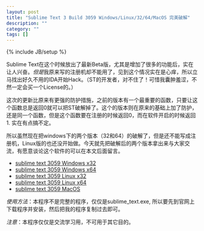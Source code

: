 ```yaml
---
layout: post
title: "Sublime Text 3 Build 3059 Windows/Linux/32/64/MacOS 完美破解"
description: ""
category: ""
tags: []
---
```

{% include JB/setup %}

Sublime Text在这个时候放出了最新Beta版，尤其是增加了很多的功能后，实在让人兴奋。*但是*我原来写的注册机却不能用了，见到这个情况实在是心痒，所以立马找出好久不用的IDA开始Hack。（ST的开发者，对不住了！可惜我囊肿羞涩，不然一定会买一个License的。）    

这次的更新比原来有更强的防护措施，之前的版本有一个最重要的函数，只要让这个函数总是返回0就可以把ST破解掉了。这个的版本则在原来的基础上加了防护，还是同一个函数，但是这个函数要在注册的时候返回0，而在软件开启的时候返回1. 实在有点搞不定。    

所以虽然现在把windows下的两个版本（32和64）的破解了，但是还不能写成注册机，Linux版的也还没开始做。今天就先把破解后的两个版本拿出来与大家交流，有愿意谈论这个软件的可以在本文后面留言。    

* [sublime text 3059 Windows x32](http://yun.baidu.com/share/link?shareid=3772766860&uk=2986591212)
* [sublime text 3059 Windows x64](http://yun.baidu.com/share/link?shareid=3780798375&uk=2986591212)
* [sublime text 3059 Linux x32](http://yun.baidu.com/share/link?shareid=581818016&uk=2986591212)
* [sublime text 3059 Linux x64](http://yun.baidu.com/share/link?shareid=584282963&uk=2986591212)
* [sublime text 3059 MacOS](http://yun.baidu.com/share/link?shareid=1789397571&uk=2986591212)

*使用方法*：本程序不是完整的程序，仅仅是sublime_text.exe, 所以要先到官网上下载程序并安装，然后把我的程序复制过去即可。    

*注意*：本程序仅仅是交流学习用，不可用于其它目的。
